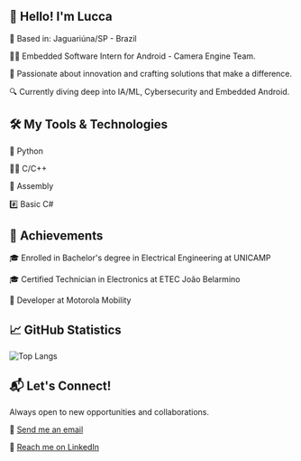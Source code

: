 ## 🌟 Hello! I'm Lucca

📍 Based in: Jaguariúna/SP - Brazil

👨‍💻 Embedded Software Intern for Android - Camera Engine Team.

🚀 Passionate about innovation and crafting solutions that make a difference.

🔍 Currently diving deep into IA/ML, Cybersecurity and Embedded Android.

## 🛠 My Tools & Technologies

🐍 Python

👨‍💻 C/C++

🦾 Assembly

#️⃣ Basic C#

## 🎉 Achievements

🎓 Enrolled in Bachelor's degree in Electrical Engineering at UNICAMP

🎓 Certified Technician in Electronics at ETEC João Belarmino

🏢 Developer at Motorola Mobility

## 📈 GitHub Statistics

![Top Langs](https://github-readme-stats.vercel.app/api/top-langs/?username=LuccaKG&theme=transparent&layout=compact)

## 📬 Let's Connect!

Always open to new opportunities and collaborations.

📧 [Send me an email](mailto:luccagoncalves2000@gmail.com)

🔗 [Reach me on LinkedIn](https://www.linkedin.com/in/luccagoncalves/)
